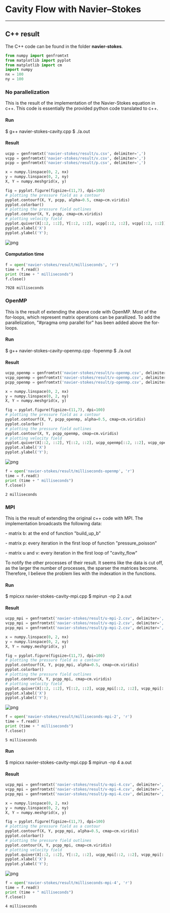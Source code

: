 **Cavity Flow with Navier–Stokes**
=====
***

**C++ result**
--

The C++ code can be found in the folder **navier-stokes**.


```python
from numpy import genfromtxt
from matplotlib import pyplot
from matplotlib import cm
import numpy
nx = 100
ny = 100
```

### **No parallelization**

This is the result of the implementation of the Navier-Stokes equation in c++. This code is essentially the provided python code translated to c++.

#### Run
$ g++ navier-stokes-cavity.cpp
$ ./a.out
#### Result


```python
ucpp = genfromtxt('navier-stokes/result/u.csv', delimiter=',')
vcpp = genfromtxt('navier-stokes/result/v.csv', delimiter=',')
pcpp = genfromtxt('navier-stokes/result/p.csv', delimiter=',')
```


```python
x = numpy.linspace(0, 2, nx)
y = numpy.linspace(0, 2, ny)
X, Y = numpy.meshgrid(x, y)

fig = pyplot.figure(figsize=(11,7), dpi=100)
# plotting the pressure field as a contour
pyplot.contourf(X, Y, pcpp, alpha=0.5, cmap=cm.viridis)  
pyplot.colorbar()
# plotting the pressure field outlines
pyplot.contour(X, Y, pcpp, cmap=cm.viridis)  
# plotting velocity field
pyplot.quiver(X[::2, ::2], Y[::2, ::2], ucpp[::2, ::2], vcpp[::2, ::2]) 
pyplot.xlabel('X')
pyplot.ylabel('Y');
```


![png](output_10_0.png)


#### Computation time


```python
f = open('navier-stokes/result/milliseconds', 'r')
time = f.read()
print (time + " milliseconds")
f.close()
```

    7928 milliseconds


### **OpenMP**

This is the result of extending the above code with OpenMP. Most of the for-loops, which represent matrix operations can be parallized. To add the parallelization, "#pragma omp parallel for" has been added above the for-loops.

#### Run
$ g++ navier-stokes-cavity-openmp.cpp -fopenmp
$ ./a.out
#### Result


```python
ucpp_openmp = genfromtxt('navier-stokes/result/u-openmp.csv', delimiter=',')
vcpp_openmp = genfromtxt('navier-stokes/result/v-openmp.csv', delimiter=',')
pcpp_openmp = genfromtxt('navier-stokes/result/p-openmp.csv', delimiter=',')
```


```python
x = numpy.linspace(0, 2, nx)
y = numpy.linspace(0, 2, ny)
X, Y = numpy.meshgrid(x, y)

fig = pyplot.figure(figsize=(11,7), dpi=100)
# plotting the pressure field as a contour
pyplot.contourf(X, Y, pcpp_openmp, alpha=0.5, cmap=cm.viridis)  
pyplot.colorbar()
# plotting the pressure field outlines
pyplot.contour(X, Y, pcpp_openmp, cmap=cm.viridis)  
# plotting velocity field
pyplot.quiver(X[::2, ::2], Y[::2, ::2], ucpp_openmp[::2, ::2], vcpp_openmp[::2, ::2]) 
pyplot.xlabel('X')
pyplot.ylabel('Y');
```


![png](output_19_0.png)



```python
f = open('navier-stokes/result/milliseconds-openmp', 'r')
time = f.read()
print (time + " milliseconds")
f.close()
```

    2 milliseconds


### **MPI**

This is the result of extending the original c++ code with MPI. The implementation broadcasts the following data:

\- matrix b: at the end of function "build_up_b"

\- matrix p: every iteration in the first loop of function "pressure_poisson"

\- matrix u and v: every iteration in the first loop of "cavity_flow"

To notify the other processes of their result. It seems like the data is cut off, as the larger the number of processes, the sparser the matrices become. Therefore, I believe the problem lies with the indexation in the functions.

#### Run
$ mpicxx navier-stokes-cavity-mpi.cpp
$ mpirun -np 2 a.out
#### Result


```python
ucpp_mpi = genfromtxt('navier-stokes/result/u-mpi-2.csv', delimiter=',')
vcpp_mpi = genfromtxt('navier-stokes/result/v-mpi-2.csv', delimiter=',')
pcpp_mpi = genfromtxt('navier-stokes/result/p-mpi-2.csv', delimiter=',')
```


```python
x = numpy.linspace(0, 2, nx)
y = numpy.linspace(0, 2, ny)
X, Y = numpy.meshgrid(x, y)

fig = pyplot.figure(figsize=(11,7), dpi=100)
# plotting the pressure field as a contour
pyplot.contourf(X, Y, pcpp_mpi, alpha=0.5, cmap=cm.viridis)  
pyplot.colorbar()
# plotting the pressure field outlines
pyplot.contour(X, Y, pcpp_mpi, cmap=cm.viridis)  
# plotting velocity field
pyplot.quiver(X[::2, ::2], Y[::2, ::2], ucpp_mpi[::2, ::2], vcpp_mpi[::2, ::2]) 
pyplot.xlabel('X')
pyplot.ylabel('Y');
```


![png](output_27_0.png)



```python
f = open('navier-stokes/result/milliseconds-mpi-2', 'r')
time = f.read()
print (time + " milliseconds")
f.close()
```

    5 milliseconds


#### Run
$ mpicxx navier-stokes-cavity-mpi.cpp
$ mpirun -np 4 a.out
#### Result


```python
ucpp_mpi = genfromtxt('navier-stokes/result/u-mpi-4.csv', delimiter=',')
vcpp_mpi = genfromtxt('navier-stokes/result/v-mpi-4.csv', delimiter=',')
pcpp_mpi = genfromtxt('navier-stokes/result/p-mpi-4.csv', delimiter=',')
```


```python
x = numpy.linspace(0, 2, nx)
y = numpy.linspace(0, 2, ny)
X, Y = numpy.meshgrid(x, y)

fig = pyplot.figure(figsize=(11,7), dpi=100)
# plotting the pressure field as a contour
pyplot.contourf(X, Y, pcpp_mpi, alpha=0.5, cmap=cm.viridis)  
pyplot.colorbar()
# plotting the pressure field outlines
pyplot.contour(X, Y, pcpp_mpi, cmap=cm.viridis)  
# plotting velocity field
pyplot.quiver(X[::2, ::2], Y[::2, ::2], ucpp_mpi[::2, ::2], vcpp_mpi[::2, ::2]) 
pyplot.xlabel('X')
pyplot.ylabel('Y');
```


![png](output_33_0.png)



```python
f = open('navier-stokes/result/milliseconds-mpi-4', 'r')
time = f.read()
print (time + " milliseconds")
f.close()
```

    4 milliseconds

